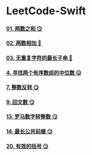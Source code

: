 # LeetCode-Swift

#### [01. 两数之和 😏](<https://github.com/alflix/leetcode-swift/tree/master/01-twoSum>)

#### [02. 两数相加 🤔](<https://github.com/alflix/leetcode-swift/tree/master/02-addTwoNumbers> )

#### [03. 无重复字符的最长子串 🤔](<https://github.com/alflix/leetcode-swift/tree/master/03-lengthOfLongestSubstring>)

#### [4. 寻找两个有序数组的中位数 😑](https://leetcode-cn.com/problems/median-of-two-sorted-arrays/)

#### [7. 整数反转 😏](https://github.com/alflix/leetcode-swift/tree/master/07-reverseInterger)

#### [9. 回文数 😏](https://leetcode-cn.com/problems/reverse-integer/)

#### [13. 罗马数字转整数 😏](https://github.com/alflix/leetcode-swift/tree/master/13-romanToInt)

#### [14. 最长公共前缀 😏](https://github.com/alflix/leetcode-swift/tree/master/14-longestCommonPrefix)

#### [20. 有效的括号 😏](https://github.com/alflix/leetcode-swift/tree/master/20-validParentheses)


